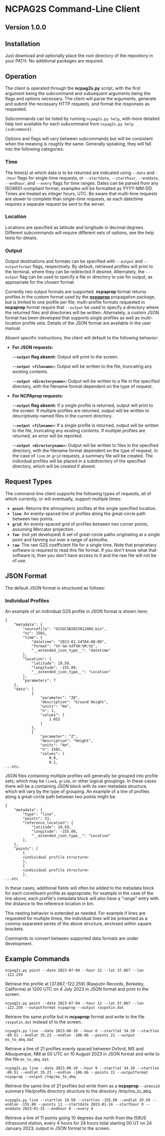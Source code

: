 # NCPAG2S Command-Line Client
## Version 1.0.0

## Installation
Just download and optionally place the root directory of the repository in your PATH.  No additional packages are required.

## Operation
The client is operated through the **ncpag2s.py** script, with the first argument being the subcommand and subsequent arguments being the flags and options necessary.  The client will parse the arguments, generate and submit the necessary HTTP requests, and format the responses as requested.

Subcommands can be listed by running `ncpag2s.py help`, with more detailed help text available for each subcommand from `ncpag2s.py help [subcommand]`.

Options and flags will vary between subcommands but will be consistent when the meaning is roughly the same.  Generally speaking, they will fall into the following categories:

### Time
The time(s) at which data is to be returned are indicated using `--date` and `--hour` flags for single-time requests, or `--startdate`, `--starthour`, `--enddate`, `--endhour`, and `--every` flags for time ranges.  Dates can be parsed from any ISO8601-compliant format; examples will be formatted as YYYY-MM-DD.  Times are treated as integer hours, UTC.  Be aware that multi-time requests are slower to complete than single-time requests, as each date/time requires a separate request be sent to the server.

### Location
Locations are specified as latitude and longitude in decimal degrees.  Different subcommands will require different sets of options, see the help texts for details.

### Output
Output destinations and formats can be specified with `--output` and `--outputformat` flags, respectively.  By default, retrieved profiles will print to the terminal, where they can be redirected if desired.  Alternately, the `--output` flag can be used to specify a file or directory to use for output, as appropriate for the chosen format.

Currently two output formats are supported.  **ncpaprop** format returns profiles in the custom format used by the [**ncpaprop**](https://github.com/chetzer-ncpa/ncpaprop-release/) propagation package, but is limited to one profile per file; multi-profile formats requested in **ncpaprop** format require that `--output` be used to specify a directory where the returned files and directories will be written.  Alternately, a custom JSON format has been developed that supports single profiles as well as multi-location profile sets.  Details of the JSON format are available in the user manual.

Absent specific instructions, the client will default to the following behavior:

- **For JSON requests:**
  
  **`--output` flag absent:** Output will print to the screen.
  
  **`--output <filename>`:** Output will be written to the file, truncating any existing contents.
  
  **`--output <directoryname>`:** Output will be written to a file in the specified directory, with the filename format dependent on the type of request.
  
- **For NCPAprop requests:**
  
  **`--output` flag absent:** If a single profile is returned, output will print to the screen.  If multiple profiles are returned, output will be written to descriptively-named files in the current directory.
  
  **`--output <filename>`:** If a single profile is returned, output will be written to the file, truncating any existing contents.  If multiple profiles are returned, an error will be reported.
  
  **`--output <directoryname>`:** Output will be written to files in the specified directory, with the filename format dependent on the type of request.  In the case of `line` or `grid` requests, a summary file will be created.  The individual profiles will be placed in a subdirectory of the specified directory, which will be created if absent.


## Request Types
The command-line client supports the following types of requests, all of which currently, or will eventually, support multiple times:

- **`point`**: Returns the atmospheric profiles at the single specified location.
- **`line`**: An evenly-spaced line of profiles along the great-circle path between two points.
- **`grid`**: An evenly-spaced grid of profiles between two corner points, assuming Mercator projection.
- **`fan`**: (not yet developed) A set of great-circle paths originating at a single point and fanning out over a range of azimuths.
- **`raw`**: The raw G2S coefficient file for a single time.  Note that proprietary software is required to read this file format.  If you don't know what that software is, then you don't have access to it and the raw file will not be of use.


## JSON Format
The default JSON format is structured as follows:

### Individual Profiles
An example of an individual G2S profile in JSON format is shown here:

```
{
    "metadata": {
        "sourcefile": "G2SGCSB2023012404.bin",
        "nz": 1501,
        "time": {
            "datetime": "2023-01-24T04:00:00",
            "format": "%Y-%m-%dT%H:%M:%S",
            "__extended_json_type__": "datetime"
        },
        "location": {
            "latitude": 19.59,
            "longitude": -155.89,
            "__extended_json_type__": "Location"
        },
        "parameters": 7
    },
    "data": [
            {
                "parameter": "Z0",
                "description": "Ground Height",
                "units": "km",
                "n": 1,
                "values": [
                    1.052
                ]
            },
            {
                "parameter": "Z",
                "description": "Height",
                "units": "km",
                "n": 1501,
                "values": [
                    0.0,
                    0.1,
...etc.
```

JSON files containing multiple profiles will generally be grouped into profile sets, which may be `line`s, `grid`s, or other logical groupings.  In these cases there will be a containing JSON block with its own metadata structure, which will vary by the type of grouping.  An example of a line of profiles along a great-circle path between two points might be:

```
{
    "metadata": {
        "type": "line",
        "points": 21,
        "reference_location": {
            "latitude": 19.59,
            "longitude": -155.89,
            "__extended_json_type__": "Location"
        },
    },
    "points": [
        {
        <individual profile structure>
        },
        {
        <individual profile structure>
        },
...etc
```

In these cases, additional fields will often be added to the metadata block for each constituent profile as appropriate; for example in the case of the line above, each profile's metadata block will also have a "range" entry with the distance to the reference location in km.  

This nesting behavior is extended as needed.  For example if lines are requested for multiple times, the individual lines will be presented as a comma-separated series of the above structure, enclosed within square brackets.

Commands to convert between supported data formats are under development.


## Example Commands
`ncpag2s.py point --date 2023-07-04 --hour 12 --lat 37.867 --lon -122.259`

Retrieve the profile at \[37.867,-122.259\] (Rasputin Records, Berkeley, California) at 1200 UTC on 4 July 2023 in JSON format and print to the screen.

`ncpag2s.py point --date 2023-07-04 --hour 12 --lat 37.867 --lon -122.259 --outputformat ncpaprop --output rasputin.dat`

Retrieve the same profile but in **ncpaprop** format and write to the file `rasputin.dat` instead of to the screen.

`ncpag2s.py line --date 2023-08-10 --hour 0 --startlat 34.39 --startlon -89.51 --endlat 35.23 --endlon -106.66 --points 21 --output ms_to_abq.dat`

Retrieve a line of 21 profiles evenly spaced between Oxford, MS and Albuquerque, NM at 00 UTC on 10 August 2023 in JSON format and write to the file `ms_to_abq.dat`.

`ncpag2s.py line --date 2023-08-10 --hour 0 --startlat 34.39 --startlon -89.51 --endlat 35.23 --endlon -106.66 --points 21 --outputformat ncpaprop --output /tmp/ms_to_abq`

Retrieve the same line of 21 profiles but write them as a **ncpaprop** `--atmos2d` summary file/profile directory structure to the directory /tmp/ms_to_abq.

`ncpag2s.py line --startlat 19.59 --startlon -155.89 --endlat 29.59 --endlon -155.89 --points 11 --startdate 2023-01-24 --starthour 0 --enddate 2023-01-25 --endhour 0 --every 4`

Retrieve a line of 11 points going 10 degrees due north from the I59US infrasound station, every 4 hours for 24 hours total starting 00 UT on 24 January 2023, output in JSON format to the screen.


